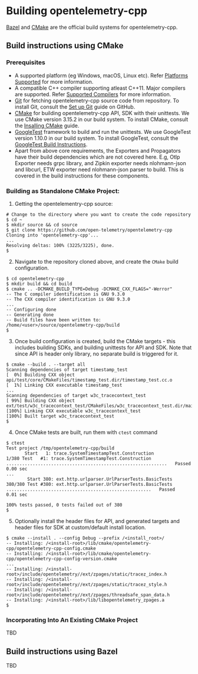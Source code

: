 # Building opentelemetry-cpp

[Bazel](https://bazel.build) and [CMake](https://cmake.org/) are the official
build systems for opentelemetry-cpp.

## Build instructions using CMake

### Prerequisites

- A supported platform (eg Windows, macOS, Linux etc). Refer [Platforms Supported](./README.md#supported-development-platforms) for more information.
- A compatible C++ compiler supporting atleast C++11. Major compilers are supported. Refer [Supported Compilers](./README.md#supported-development-platforms) for more information.
- [Git](https://git-scm.com/) for fetching opentelemetry-cpp source code from repository. To install Git, consult the [Set up Git](https://help.github.com/articles/set-up-git/) guide on GitHub.
- [CMake](https://cmake.org/) for building opentelemetry-cpp API, SDK with their unittests. We use CMake version 3.15.2 in our build system. To install CMake, consult the [Insalling CMake](https://cmake.org/install/) guide.
- [GoogleTest](https://github.com/google/googletest) framework to build and run the unittests. We use GoogleTest version 1.10.0 in our build system. To install GoogleTest, consult the [GoogleTest Build Instructions](https://github.com/google/googletest/blob/master/googletest/README.md#generic-build-instructions).
- Apart from above core requirements, the Exporters and Propagators have their build dependencies which are not covered here. E.g, Otlp Exporter needs grpc library, and Zipkin exporter needs nlohmann-json and libcurl, ETW exporter need nlohmann-json parser to build. This is covered in the build instructions for these components.

### Building as Standalone CMake Project:

1. Getting the opentelementry-cpp source:
```console
# Change to the directory where you want to create the code repository
$ cd ~
$ mkdir source && cd source
$ git clone https://github.com/open-telemetry/opentelemetry-cpp
Cloning into 'opentelemetry-cpp'...
...
Resolving deltas: 100% (3225/3225), done.
$
```

2. Navigate to the repository cloned above, and create the `CMake` build configuration.
```console
$ cd opentelemetry-cpp
$ mkdir build && cd build
$ cmake .. -DCMAKE_BUILD_TYPE=Debug -DCMAKE_CXX_FLAGS="-Werror"
-- The C compiler identification is GNU 9.3.0
-- The CXX compiler identification is GNU 9.3.0
...
-- Configuring done
-- Generating done
-- Build files have been written to: /home/<user>/source/opentelemetry-cpp/build
$
```

3. Once build configuration is created, build the CMake targets - this includes building SDKs, and building unittests for API and SDK. Note that since API is header only library, no separate build is triggered for it.
```console
$ cmake --build . --target all
Scanning dependencies of target timestamp_test
[  0%] Building CXX object api/test/core/CMakeFiles/timestamp_test.dir/timestamp_test.cc.o
[  1%] Linking CXX executable timestamp_test
...
Scanning dependencies of target w3c_tracecontext_test
[ 99%] Building CXX object ext/test/w3c_tracecontext_test/CMakeFiles/w3c_tracecontext_test.dir/main.cc.o
[100%] Linking CXX executable w3c_tracecontext_test
[100%] Built target w3c_tracecontext_test
$
```

4. Once CMake tests are built, run them with `ctest` command
```console
$ ctest
Test project /tmp/opentelemetry-cpp/build
       Start   1: trace.SystemTimestampTest.Construction
1/380 Test   #1: trace.SystemTimestampTest.Construction .............................................................   Passed    0.00 sec
...
        Start 380: ext.http.urlparser.UrlParserTests.BasicTests
380/380 Test #380: ext.http.urlparser.UrlParserTests.BasicTests .......................................................   Passed    0.01 sec

100% tests passed, 0 tests failed out of 380
$
```

5. Optionally install the header files for API, and generated targets and header files for SDK at custom/default install location.
```console
$ cmake --install . --config Debug --prefix /<install_root>/
-- Installing: /<install-root>/lib/cmake/opentelemetry-cpp/opentelemetry-cpp-config.cmake
-- Installing: /<install-root>/lib/cmake/opentelemetry-cpp/opentelemetry-cpp-config-version.cmake
...
-- Installing: /<install-root>/include/opentelemetry//ext/zpages/static/tracez_index.h
-- Installing: /<install-root>/include/opentelemetry//ext/zpages/static/tracez_style.h
-- Installing: /<install-root>/include/opentelemetry//ext/zpages/threadsafe_span_data.h
-- Installing: /<install-root>/lib/libopentelemetry_zpages.a
$
```

### Incorporating Into An Existing CMake Project
TBD

## Build instructions using Bazel
TBD
